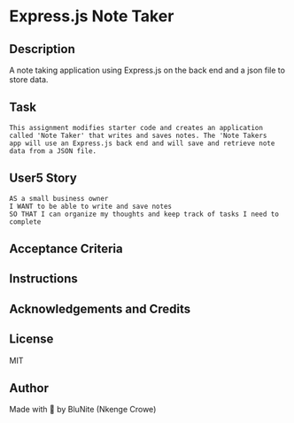 # Express.js Note Taker

## Description

A note taking application using Express.js on the back end and a json file to store data.

## Task

```
This assignment modifies starter code and creates an application called 'Note Taker' that writes and saves notes. The 'Note Takers
app will use an Express.js back end and will save and retrieve note data from a JSON file.
```

## User5 Story

```
AS a small business owner
I WANT to be able to write and save notes
SO THAT I can organize my thoughts and keep track of tasks I need to complete
```

## Acceptance Criteria

## Instructions

## Acknowledgements and Credits

## License

MIT

## Author

Made with :blue_heart: by BluNite (Nkenge Crowe)
